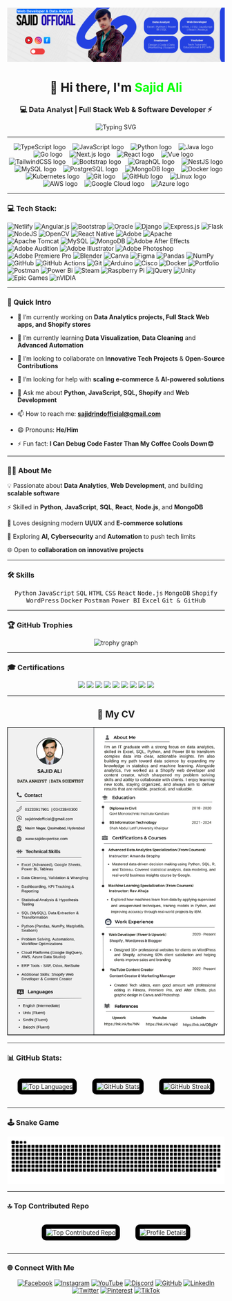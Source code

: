 ![logo](https://github.com/sajidexpertise/sajidexpertise/blob/main/Header%20Banner.png)
<!-- HEADER -->
<h1 align="center">👋 Hi there, I'm <span style="color:#00FF00;">Sajid Ali</span></h1>
<h3 align="center">💻 Data Analyst | Full Stack Web & Software Developer ⚡</h3>

<p align="center">
  <img src="https://readme-typing-svg.herokuapp.com?font=Fira+Code&weight=500&size=22&pause=1000&color=00FF00&center=true&vCenter=true&width=600&lines=Data+Analyst+%7C+Web+%26+Software+Developer;Full+Stack+Dev+%7C+React+%7C+Node.js+%7C+MongoDB;Python+%7C+SQL+%7C+C%2B%2B;Digital+Marketer+%7C+E-commerce+Specialist;Always+Learning+%26+Building+Cool+Stuff" alt="Typing SVG" />
</p>

---

<div align="center">
  <!-- Programming Languages -->
  <img src="https://skillicons.dev/icons?i=ts" height="40" alt="TypeScript logo" />
  <img width="8" />
  <img src="https://skillicons.dev/icons?i=js" height="40" alt="JavaScript logo" />
  <img width="8" />
  <img src="https://skillicons.dev/icons?i=py" height="40" alt="Python logo" />
  <img width="8" />
  <img src="https://skillicons.dev/icons?i=java" height="40" alt="Java logo" />
  <img width="8" />
  <img src="https://skillicons.dev/icons?i=go" height="40" alt="Go logo" />
  <img width="8" />

  <!-- Frameworks & Libraries -->
  <img src="https://skillicons.dev/icons?i=nextjs" height="40" alt="Next.js logo" />
  <img width="8" />
  <img src="https://skillicons.dev/icons?i=react" height="40" alt="React logo" />
  <img width="8" />
  <img src="https://skillicons.dev/icons?i=vue" height="40" alt="Vue logo" />
  <img width="8" />
  <img src="https://skillicons.dev/icons?i=tailwind" height="40" alt="TailwindCSS logo" />
  <img width="8" />
  <img src="https://skillicons.dev/icons?i=bootstrap" height="40" alt="Bootstrap logo" />
  <img width="8" />
  <img src="https://skillicons.dev/icons?i=graphql" height="40" alt="GraphQL logo" />
  <img width="8" />
  <img src="https://skillicons.dev/icons?i=nestjs" height="40" alt="NestJS logo" />
  <img width="8" />

  <!-- Databases -->
  <img src="https://skillicons.dev/icons?i=mysql" height="40" alt="MySQL logo" />
  <img width="8" />
  <img src="https://skillicons.dev/icons?i=postgres" height="40" alt="PostgreSQL logo" />
  <img width="8" />
  <img src="https://skillicons.dev/icons?i=mongodb" height="40" alt="MongoDB logo" />
  <img width="8" />

  <!-- DevOps & Tools -->
  <img src="https://skillicons.dev/icons?i=docker" height="40" alt="Docker logo" />
  <img width="8" />
  <img src="https://skillicons.dev/icons?i=kubernetes" height="40" alt="Kubernetes logo" />
  <img width="8" />
  <img src="https://skillicons.dev/icons?i=git" height="40" alt="Git logo" />
  <img width="8" />
  <img src="https://skillicons.dev/icons?i=github" height="40" alt="GitHub logo" />
  <img width="8" />
  <img src="https://skillicons.dev/icons?i=linux" height="40" alt="Linux logo" />
  <img width="8" />

  <!-- Cloud -->
  <img src="https://skillicons.dev/icons?i=aws" height="40" alt="AWS logo" />
  <img width="8" />
  <img src="https://skillicons.dev/icons?i=gcp" height="40" alt="Google Cloud logo" />
  <img width="8" />
  <img src="https://skillicons.dev/icons?i=azure" height="40" alt="Azure logo" />
</div>


---

### 💻 Tech Stack:
![Netlify](https://img.shields.io/badge/netlify-%23000000.svg?style=for-the-badge&logo=netlify&logoColor=#00C7B7) ![Angular.js](https://img.shields.io/badge/angular.js-%23E23237.svg?style=for-the-badge&logo=angularjs&logoColor=white) ![Bootstrap](https://img.shields.io/badge/bootstrap-%238511FA.svg?style=for-the-badge&logo=bootstrap&logoColor=white) ![Oracle](https://img.shields.io/badge/Oracle-F80000?style=for-the-badge&logo=oracle&logoColor=white)  ![Django](https://img.shields.io/badge/django-%23092E20.svg?style=for-the-badge&logo=django&logoColor=white) ![Express.js](https://img.shields.io/badge/express.js-%23404d59.svg?style=for-the-badge&logo=express&logoColor=%2361DAFB) ![Flask](https://img.shields.io/badge/flask-%23000.svg?style=for-the-badge&logo=flask&logoColor=white)  ![NodeJS](https://img.shields.io/badge/node.js-6DA55F?style=for-the-badge&logo=node.js&logoColor=white) ![OpenCV](https://img.shields.io/badge/opencv-%23white.svg?style=for-the-badge&logo=opencv&logoColor=white) ![React Native](https://img.shields.io/badge/react_native-%2320232a.svg?style=for-the-badge&logo=react&logoColor=%2361DAFB) ![Adobe](https://img.shields.io/badge/adobe-%23FF0000.svg?style=for-the-badge&logo=adobe&logoColor=white)  ![Apache](https://img.shields.io/badge/apache-%23D42029.svg?style=for-the-badge&logo=apache&logoColor=white) ![Apache Tomcat](https://img.shields.io/badge/apache%20tomcat-%23F8DC75.svg?style=for-the-badge&logo=apache-tomcat&logoColor=black) ![MySQL](https://img.shields.io/badge/mysql-4479A1.svg?style=for-the-badge&logo=mysql&logoColor=white)  ![MongoDB](https://img.shields.io/badge/MongoDB-%234ea94b.svg?style=for-the-badge&logo=mongodb&logoColor=white)  ![Adobe After Effects](https://img.shields.io/badge/Adobe%20After%20Effects-9999FF.svg?style=for-the-badge&logo=Adobe%20After%20Effects&logoColor=white) ![Adobe Audition](https://img.shields.io/badge/Adobe%20Audition-9999FF.svg?style=for-the-badge&logo=Adobe%20Audition&logoColor=white) ![Adobe Illustrator](https://img.shields.io/badge/adobe%20illustrator-%23FF9A00.svg?style=for-the-badge&logo=adobe%20illustrator&logoColor=white) ![Adobe Photoshop](https://img.shields.io/badge/adobe%20photoshop-%2331A8FF.svg?style=for-the-badge&logo=adobe%20photoshop&logoColor=white) ![Adobe Premiere Pro](https://img.shields.io/badge/Adobe%20Premiere%20Pro-9999FF.svg?style=for-the-badge&logo=Adobe%20Premiere%20Pro&logoColor=white) ![Blender](https://img.shields.io/badge/blender-%23F5792A.svg?style=for-the-badge&logo=blender&logoColor=white) ![Canva](https://img.shields.io/badge/Canva-%2300C4CC.svg?style=for-the-badge&logo=Canva&logoColor=white) ![Figma](https://img.shields.io/badge/figma-%23F24E1E.svg?style=for-the-badge&logo=figma&logoColor=white) ![Pandas](https://img.shields.io/badge/pandas-%23150458.svg?style=for-the-badge&logo=pandas&logoColor=white) ![NumPy](https://img.shields.io/badge/numpy-%23013243.svg?style=for-the-badge&logo=numpy&logoColor=white) ![GitHub](https://img.shields.io/badge/github-%23121011.svg?style=for-the-badge&logo=github&logoColor=white) ![GitHub Actions](https://img.shields.io/badge/github%20actions-%232671E5.svg?style=for-the-badge&logo=githubactions&logoColor=white) ![Git](https://img.shields.io/badge/git-%23F05033.svg?style=for-the-badge&logo=git&logoColor=white) ![Arduino](https://img.shields.io/badge/-Arduino-00979D?style=for-the-badge&logo=Arduino&logoColor=white) ![Cisco](https://img.shields.io/badge/cisco-%23049fd9.svg?style=for-the-badge&logo=cisco&logoColor=black) ![Docker](https://img.shields.io/badge/docker-%230db7ed.svg?style=for-the-badge&logo=docker&logoColor=white) ![Portfolio](https://img.shields.io/badge/Portfolio-%23000000.svg?style=for-the-badge&logo=firefox&logoColor=#FF7139) ![Postman](https://img.shields.io/badge/Postman-FF6C37?style=for-the-badge&logo=postman&logoColor=white) ![Power Bi](https://img.shields.io/badge/power_bi-F2C811?style=for-the-badge&logo=powerbi&logoColor=black) ![Steam](https://img.shields.io/badge/steam-%23000000.svg?style=for-the-badge&logo=steam&logoColor=white) ![Raspberry Pi](https://img.shields.io/badge/-Raspberry_Pi-C51A4A?style=for-the-badge&logo=Raspberry-Pi) ![jQuery](https://img.shields.io/badge/jquery-%230769AD.svg?style=for-the-badge&logo=jquery&logoColor=white) ![Unity](https://img.shields.io/badge/unity-%23000000.svg?style=for-the-badge&logo=unity&logoColor=white) ![Epic Games](https://img.shields.io/badge/epicgames-%23313131.svg?style=for-the-badge&logo=epicgames&logoColor=white) ![nVIDIA](https://img.shields.io/badge/nVIDIA-%2376B900.svg?style=for-the-badge&logo=nVIDIA&logoColor=white)  

---

### 👋 Quick Intro  

- 🔭 I’m currently working on **Data Analytics projects, Full Stack Web apps, and Shopify stores**
    
- 🌱 I’m currently learning **Data Visualization, Data Cleaning** and **Advanced Automation**
  
- 👯 I’m looking to collaborate on **Innovative Tech Projects** & **Open-Source Contributions**
  
- 🤔 I’m looking for help with **scaling e-commerce** & **AI-powered solutions**
  
- 💬 Ask me about **Python, JavaScript, SQL, Shopify** and **Web Development**
  
- 📫 How to reach me: **[sajidrindofficial@gmail.com](mailto:sajidrindofficial@gmail.com)**
  
- 😄 Pronouns: **He/Him**
  
- ⚡ Fun fact: **I Can Debug Code Faster Than My Coffee Cools Down😊**  

---

### 👨‍💻 About Me

💡 Passionate about **Data Analytics**, **Web Development**, and building **scalable software**  

⚡ Skilled in **Python**, **JavaScript**, **SQL**, **React**, **Node.js**, and **MongoDB**  

🎨 Loves designing modern **UI/UX** and **E-commerce solutions**  

🚀 Exploring **AI, Cybersecurity** and **Automation** to push tech limits  

🌐 Open to **collaboration on innovative projects**  

---

### 🛠 Skills
<p align="center">
  <kbd>Python</kbd> <kbd>JavaScript</kbd> <kbd>SQL</kbd> <kbd>HTML</kbd> <kbd>CSS</kbd> <kbd>React</kbd> <kbd>Node.js</kbd> <kbd>MongoDB</kbd> 
  <kbd>Shopify</kbd> <kbd>WordPress</kbd> <kbd>Docker</kbd> <kbd>Postman</kbd> <kbd>Power BI</kbd> <kbd>Excel</kbd> <kbd>Git & GitHub</kbd>
</p>

---

### 🏆 GitHub Trophies
<div align="center">
  <img src="https://github-trophies.vercel.app/?username=sajidexpertise&theme=discord&column=9&row=1&margin-w=10&margin-h=10&no-bg=false&no-frame=false" height="90" alt="trophy graph" />
</div>


---

### 🎓 Certifications
<p align="center">
  <a href="https://www.credly.com/badges/0f92e4d2-a771-44dc-bb1c-84faa2a1258f/public_url" target="_blank"><img src="https://images.credly.com/size/680x680/images/ec9c50a6-1253-4eec-a503-765dda21b6d5/image.png" height="90" /></a>
  <a href="https://www.credly.com/badges/40bb56f9-6161-4822-a33f-ebe53981ac1a/public_url" target="_blank"><img src="https://images.credly.com/size/680x680/images/f27f6292-ff4c-4809-9390-df028e93fc31/image.png" height="90" /></a>
  <a href="https://www.credly.com/badges/7f92871d-6846-4f72-b248-2281fae3e07c/public_url" target="_blank"><img src="https://images.credly.com/size/680x680/images/43eabfbc-06d4-4633-9be0-0f56cfbdb607/image.png" height="90" /></a>
   <a href="https://www.credly.com/badges/db065b8a-5331-4e58-ba65-4a33adeb4f46/public_url" target="_blank"><img src="https://images.credly.com/size/680x680/images/e747147a-9300-4795-8b38-704a133bed88/Coursera_20Front_20end_20Development_20with_20React_20V2.png" height="90" /></a>
  <a href="https://www.credly.com/badges/4e249491-23e2-4e45-b7fc-bd09007a681f/public_url" target="_blank"><img src="https://images.credly.com/size/680x680/images/9da91d2f-91b8-4c4d-91bd-effe06d61721/blob" height="90" /></a>
  <a href="https://www.credly.com/badges/f39e1cc4-b9c7-4c63-89c2-ea826a7058af/public_url" target="_blank"><img src="https://images.credly.com/size/680x680/images/09490195-093b-4c9f-9f31-bdc434e66a23/Coursera_20Introduction_20to_20HTML_20CSS_20and_20JavaScript.png" height="90" /></a>
  <a href="https://www.credly.com/badges/25de65cd-27a6-4d00-a7d9-d85c719d110a/public_url" target="_blank"><img src="https://images.credly.com/size/680x680/images/34bc57a9-659c-4500-ac30-48d50b942478/image.png" height="90" /></a>
  <a href="https://www.credly.com/badges/24735700-d67a-4847-b08c-6da461e58e65/public_url" target="_blank"><img src="https://images.credly.com/size/680x680/images/b9c920bf-d696-4554-bfdb-828c973abd4d/image.png" height="90" /></a>
  <a href="https://www.credly.com/badges/0329db85-0b36-4359-b524-b588f1314500/public_url" target="_blank"><img src="https://images.credly.com/size/680x680/images/99ac9d76-89ad-42d9-abad-0b3167c4c566/image.png" height="90" /></a>
</p>

---

<h2 align="center">📄 My CV</h2>
<p align="center">
  <img src="https://github.com/sajidexpertise/sajidexpertise/blob/main/Data%20Analyst%20White%20CV.jpg" 
       alt="My CV" 
       width="800" />
</p>

---

### 📊 GitHub Stats:

<p align="center">
  <img 
    src="https://github-readme-stats.vercel.app/api/top-langs/?username=sajidexpertise&theme=default&hide_border=false&include_all_commits=true&count_private=false&layout=compact" 
    height="120" 
    style="border: 10px solid black; border-radius: 10px; margin: 16px;" 
    alt="Top Languages" 
    />
  <img 
    src="https://github-readme-stats.vercel.app/api?username=sajidexpertise&theme=default&hide_border=false&include_all_commits=true&count_private=false" 
    height="120" 
    style="border: 10px solid black; border-radius: 10px; margin: 16px;" 
    alt="GitHub Stats" 
  />
  <img 
    src="https://nirzak-streak-stats.vercel.app/?user=sajidexpertise&theme=default&hide_border=false" 
    height="120" 
    style="border: 10px solid black; border-radius: 10px; margin: 16px;" 
    alt="GitHub Streak" 
</p>

---

### 🕹️ Snake Game

<picture>
  <source
    media="(prefers-color-scheme: dark)"
    srcset="https://raw.githubusercontent.com/platane/snk/output/github-contribution-grid-snake-dark.svg"
  />
  <source
    media="(prefers-color-scheme: dark)"
    srcset="https://raw.githubusercontent.com/platane/snk/output/github-contribution-grid-snake.svg"
  />
  <img
    alt="github contribution grid snake animation"
    src="https://raw.githubusercontent.com/platane/snk/output/github-contribution-grid-snake.svg"
  />
</picture>

---

### 🔝 Top Contributed Repo

<p align="center">
  <img 
    src="https://github-contributor-stats.vercel.app/api?username=sajidexpertise&limit=5&theme=default&combine_all_yearly_contributions=true" 
    height="120" 
    style="border: 10px solid #000000; border-radius: 10px; margin: 16px;" 
    alt="Top Contributed Repo" 
  />
  <img 
    src="https://github-profile-summary-cards.vercel.app/api/cards/profile-details?username=sajidexpertise&theme=default" 
    height="120" 
    style="border: 10px solid #000000; border-radius: 10px; margin: 16px;" 
    alt="Profile Details" 
  />
</p>


---

### 🌐 Connect With Me
<p align="center">
  <a href="https://www.facebook.com/sajidexpertise"><img src="https://img.icons8.com/color/48/facebook.png" alt="Facebook"/></a>
  <a href="https://instagram.com/sajidexpertise"><img src="https://img.icons8.com/color/48/instagram-new.png" alt="Instagram"/></a>
  <a href="https://youtube.com/@sajidexpertise"><img src="https://img.icons8.com/color/48/youtube-play.png" alt="YouTube"/></a>
  <a href="https://discord.com/users/1076402381388009534"><img src="https://img.icons8.com/color/48/discord.png" alt="Discord"/></a>
  <a href="https://github.com/sajidexpertise"><img src="https://img.icons8.com/ios-filled/50/github.png" alt="GitHub"/></a>
  <a href="https://www.linkedin.com/in/sajidexpertise"><img src="https://img.icons8.com/color/48/linkedin.png" alt="LinkedIn"/></a>
  <a href="https://x.com/sajidexpertise"><img src="https://img.icons8.com/color/48/twitter--v1.png" alt="Twitter"/></a>
  <a href="https://www.pinterest.com/sajidexpertise/"><img src="https://img.icons8.com/color/48/pinterest.png" alt="Pinterest"/></a>
  <a href="https://tiktok.com/@sajidexpertise"><img src="https://img.icons8.com/color/48/tiktok--v1.png" alt="TikTok"/></a>
</p>

